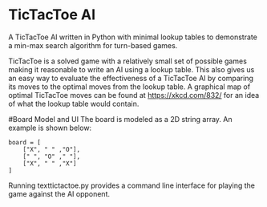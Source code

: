 # TicTacToe AI
A TicTacToe AI written in Python with minimal lookup tables to demonstrate a min-max search algorithm for turn-based games.

TicTacToe is a solved game with a relatively small set of possible games making it reasonable to write an AI using a lookup table. This also gives us an easy way to evaluate the effectiveness of a TicTacToe AI by comparing its moves to the optimal moves from the lookup table. A graphical map of optimal TicTacToe moves can be found at https://xkcd.com/832/ for an idea of what the lookup table would contain.

#Board Model and UI
The board is modeled as a 2D string array. An example is shown below:

```
board = [
    ["X", " " ,"O"], 
    [" ", "O" ," "], 
    ["X", " " ,"X"]
]
```

Running texttictactoe.py provides a command line interface for playing the game against the AI opponent.